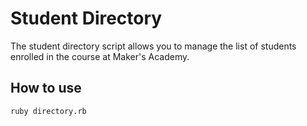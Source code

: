 Student Directory
=================

The student directory script allows you to manage the list of students enrolled in the course at Maker's Academy.

How to use
----------

```shell
ruby directory.rb
```